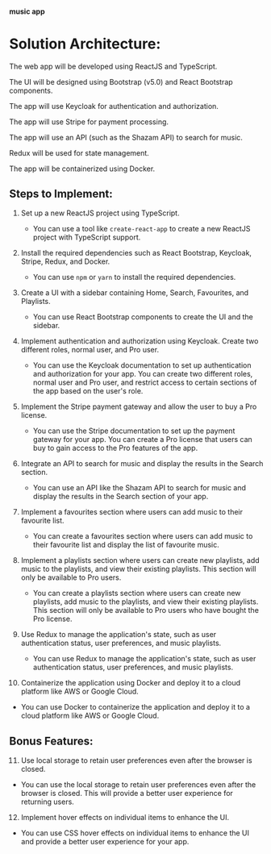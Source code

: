 
#### music app

# Solution Architecture:

The web app will be developed using ReactJS and TypeScript.

The UI will be designed using Bootstrap (v5.0) and React Bootstrap components.

The app will use Keycloak for authentication and authorization.

The app will use Stripe for payment processing.

The app will use an API (such as the Shazam API) to search for music.

Redux will be used for state management.

The app will be containerized using Docker.

## Steps to Implement:

1. Set up a new ReactJS project using TypeScript.
   - You can use a tool like `create-react-app` to create a new ReactJS project with TypeScript support.

2. Install the required dependencies such as React Bootstrap, Keycloak, Stripe, Redux, and Docker.
   - You can use `npm` or `yarn` to install the required dependencies.

3. Create a UI with a sidebar containing Home, Search, Favourites, and Playlists.
   - You can use React Bootstrap components to create the UI and the sidebar.

4. Implement authentication and authorization using Keycloak. Create two different roles, normal user, and Pro user.
   - You can use the Keycloak documentation to set up authentication and authorization for your app. You can create two different roles, normal user and Pro user, and restrict access to certain sections of the app based on the user's role.

5. Implement the Stripe payment gateway and allow the user to buy a Pro license.
   - You can use the Stripe documentation to set up the payment gateway for your app. You can create a Pro license that users can buy to gain access to the Pro features of the app.

6. Integrate an API to search for music and display the results in the Search section.
   - You can use an API like the Shazam API to search for music and display the results in the Search section of your app.

7. Implement a favourites section where users can add music to their favourite list.
   - You can create a favourites section where users can add music to their favourite list and display the list of favourite music.

8. Implement a playlists section where users can create new playlists, add music to the playlists, and view their existing playlists. This section will only be available to Pro users.
   - You can create a playlists section where users can create new playlists, add music to the playlists, and view their existing playlists. This section will only be available to Pro users who have bought the Pro license.

9. Use Redux to manage the application's state, such as user authentication status, user preferences, and music playlists.
   - You can use Redux to manage the application's state, such as user authentication status, user preferences, and music playlists.

10. Containerize the application using Docker and deploy it to a cloud platform like AWS or Google Cloud.
   - You can use Docker to containerize the application and deploy it to a cloud platform like AWS or Google Cloud.

## Bonus Features:

11. Use local storage to retain user preferences even after the browser is closed.
   - You can use the local storage to retain user preferences even after the browser is closed. This will provide a better user experience for returning users.

12. Implement hover effects on individual items to enhance the UI.
   - You can use CSS hover effects on individual items to enhance the UI and provide a better user experience for your app.
